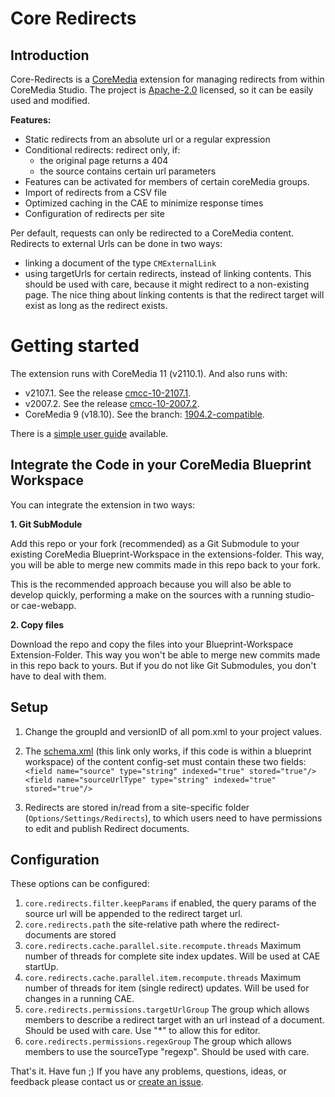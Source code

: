 Core Redirects
==============

Introduction
------------

Core-Redirects is a [CoreMedia](http://www.coremedia.com) extension for managing redirects from within CoreMedia Studio.
The project is [Apache-2.0](./LICENSE) licensed, so it can be easily used and modified.

**Features:**

- Static redirects from an absolute url or a regular expression
- Conditional redirects: redirect only, if:
  - the original page returns a 404
  - the source contains certain url parameters
- Features can be activated for members of certain coreMedia groups.
- Import of redirects from a CSV file
- Optimized caching in the CAE to minimize response times
- Configuration of redirects per site

Per default, requests can only be redirected to a CoreMedia content. Redirects to external Urls can be done in two ways:
* linking a document of the type `CMExternalLink`
* using targetUrls for certain redirects, instead of linking contents. This should be used with care, because it might redirect to a non-existing page. The nice thing about linking contents is that the redirect target will exist as long as the redirect exists.


Getting started
===============

The extension runs with CoreMedia 11 (v2110.1). And also runs with:
- v2107.1. See the release [cmcc-10-2107.1](https://github.com/tallence/core-redirects/releases/tag/cmcc-10-2107.1).
- v2007.2. See the release [cmcc-10-2007.2](https://github.com/tallence/core-redirects/releases/tag/cmcc-10-2007.2).
- CoreMedia 9 (v18.10). See the branch: [1904.2-compatible](https://github.com/tallence/core-redirects/tree/cm9-1904).

There is a [simple user guide](docs/userguide.md) available.

Integrate the Code in your CoreMedia Blueprint Workspace
--------------------------------------------------------

You can integrate the extension in two ways:

**1. Git SubModule**

Add this repo or your fork (recommended) as a Git Submodule to your existing CoreMedia Blueprint-Workspace in the
extensions-folder. This way, you will be able to merge new commits made in this repo back to your fork.

This is the recommended approach because you will also be able to develop quickly, performing a make on the sources with
a running studio- or cae-webapp.
 
**2. Copy files**

Download the repo and copy the files into your Blueprint-Workspace Extension-Folder.
This way you won't be able to merge new commits made in this repo back to yours. But if you do not like Git Submodules,
you don't have to deal with them. 


Setup
-----
1. Change the groupId and versionID of all pom.xml to your project values.

2. The [schema.xml](../../modules/search/solr-config/src/main/app/configsets/content/conf/schema.xml) (this link only
works, if this code is within a blueprint workspace) of the content config-set must contain these two fields: 
     `<field name="source" type="string" indexed="true" stored="true"/>`
     `<field name="sourceUrlType" type="string" indexed="true" stored="true"/>`

3. Redirects are stored in/read from a site-specific folder (`Options/Settings/Redirects`), to which users need to have
permissions to edit and publish Redirect documents.

Configuration
-------
These options can be configured:
1. `core.redirects.filter.keepParams` if enabled, the query params of the source url will be appended to the redirect target url.
2. `core.redirects.path` the site-relative path where the redirect-documents are stored
3. `core.redirects.cache.parallel.site.recompute.threads` Maximum number of threads for complete site index updates. Will be used at CAE startUp.
4. `core.redirects.cache.parallel.item.recompute.threads` Maximum number of threads for item (single redirect) updates. Will be used for changes in a running CAE.
5. `core.redirects.permissions.targetUrlGroup` The group which allows members to describe a redirect target with an url instead of a document. Should be used with care. Use "*" to allow this for editor.
6. `core.redirects.permissions.regexGroup` The group which allows members to use the sourceType "regexp". Should be used with care.

That's it. Have fun ;) If you have any problems, questions, ideas, or feedback please contact us or
[create an issue](https://github.com/tallence/core-redirects/issues). 
